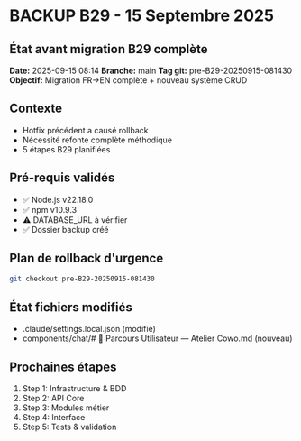 # BACKUP B29 - 15 Septembre 2025

## État avant migration B29 complète

**Date:** 2025-09-15 08:14
**Branche:** main
**Tag git:** pre-B29-20250915-081430
**Objectif:** Migration FR→EN complète + nouveau système CRUD

## Contexte
- Hotfix précédent a causé rollback
- Nécessité refonte complète méthodique
- 5 étapes B29 planifiées

## Pré-requis validés
- ✅ Node.js v22.18.0
- ✅ npm v10.9.3
- ⚠️ DATABASE_URL à vérifier
- ✅ Dossier backup créé

## Plan de rollback d'urgence
```bash
git checkout pre-B29-20250915-081430
```

## État fichiers modifiés
- .claude/settings.local.json (modifié)
- components/chat/# 🤝 Parcours Utilisateur — Atelier Cowo.md (nouveau)

## Prochaines étapes
1. Step 1: Infrastructure & BDD
2. Step 2: API Core
3. Step 3: Modules métier
4. Step 4: Interface
5. Step 5: Tests & validation